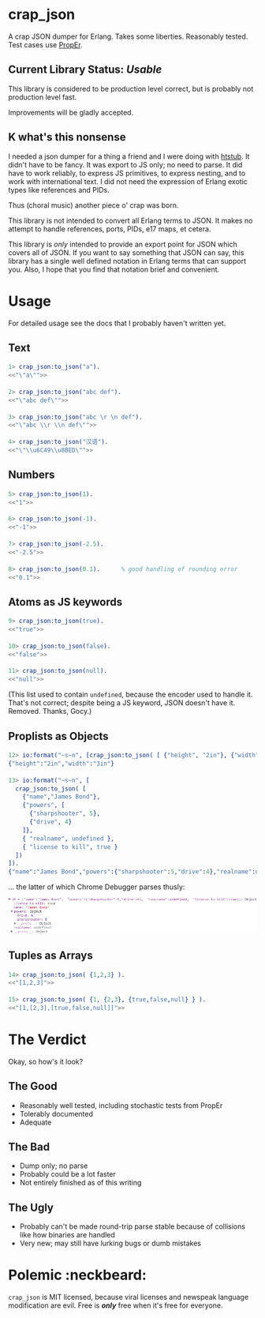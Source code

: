crap_json
=========

A crap JSON dumper for Erlang.  Takes some liberties.  Reasonably tested.  Test cases use [PropEr](https://github.com/manopapad/proper).



Current Library Status: *Usable*
--------------------------------

This library is considered to be production level correct, but is probably not production level fast.

Improvements will be gladly accepted.



K what's this nonsense
----------------------

I needed a json dumper for a thing a friend and I were doing with [htstub](https://github.com/StoneCypher/htstub/).  It didn't have to be fancy.  It was export to JS only; no need to parse.  It did have to work reliably, to express JS primitives, to express nesting, and to work with international text.  I did not need the expression of Erlang exotic types like references and PIDs.

Thus (choral music) another piece o' crap was born.

This library is not intended to convert all Erlang terms to JSON.  It makes no attempt to handle references, ports, PIDs, e17 maps, et cetera.

This library is *only* intended to provide an export point for JSON which covers all of JSON.  If you want to say something that JSON can say, this library has a single well defined notation in Erlang terms that can support you.  Also, I hope that you find that notation brief and convenient.



Usage
=====

For detailed usage see the docs that I probably haven't written yet.

Text
----

```erlang
1> crap_json:to_json("a").
<<"\"a\"">>

2> crap_json:to_json("abc def").
<<"\"abc def\"">>

3> crap_json:to_json("abc \r \n def").
<<"\"abc \\r \\n def\"">>

4> crap_json:to_json("汉语").         
<<"\"\\u6C49\\u8BED\"">>
```

Numbers
-------

```erlang
5> crap_json:to_json(1).              
<<"1">>

6> crap_json:to_json(-1).
<<"-1">>

7> crap_json:to_json(-2.5).
<<"-2.5">>

8> crap_json:to_json(0.1).      % good handling of rounding error
<<"0.1">>
```

Atoms as JS keywords
--------------------

```erlang
9> crap_json:to_json(true).                                      
<<"true">>

10> crap_json:to_json(false).
<<"false">>

11> crap_json:to_json(null). 
<<"null">>
```

(This list used to contain `undefined`, because the encoder used to handle it.  That's not correct; despite being a JS keyword, JSON doesn't have it.  Removed.  Thanks, Gocy.)

Proplists as Objects
--------------------

```erlang
12> io:format("~s~n", [crap_json:to_json( [ {"height", "2in"}, {"width", "3in"} ]) ]).
{"height":"2in","width":"3in"}

13> io:format("~s~n", [
  crap_json:to_json( [ 
    {"name","James Bond"}, 
    {"powers", [ 
      {"sharpshooter", 5}, 
      {"drive", 4} 
    ]}, 
    { "realname", undefined }, 
    { "license to kill", true } 
  ]) 
]). 
{"name":"James Bond","powers":{"sharpshooter":5,"drive":4},"realname":undefined,"license to kill":true}
```

... the latter of which Chrome Debugger parses thusly:

![](ParseOfObj.png)

Tuples as Arrays
----------------

```erlang
14> crap_json:to_json( {1,2,3} ).
<<"[1,2,3]">>

15> crap_json:to_json( {1, {2,3}, {true,false,null} } ).
<<"[1,[2,3],[true,false,null]]">>
```



The Verdict
===========

Okay, so how's it look?

The Good
--------

* Reasonably well tested, including stochastic tests from PropEr
* Tolerably documented
* Adequate



The Bad
-------

* Dump only; no parse
* Probably could be a lot faster
* Not entirely finished as of this writing



The Ugly
--------

* Probably can't be made round-trip parse stable because of collisions like how binaries are handled
* Very new; may still have lurking bugs or dumb mistakes



Polemic :neckbeard:
===================

`crap_json` is MIT licensed, because viral licenses and newspeak language modification are evil.  Free is ***only*** free when it's free for everyone.
